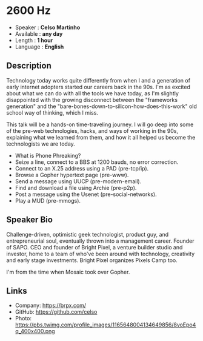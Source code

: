 2600 Hz
=================================================

* Speaker   : **Celso Martinho**
* Available : **any day**
* Length    : **1 hour**
* Language  : **English**

Description
-----------

Technology today works quite differently from when I and a generation of early internet adopters started our careers back in the 90s. I'm as excited about what we can do with all the tools we have today, as I'm slightly disappointed with the growing disconnect between the "frameworks generation" and the "bare-bones-down-to-silicon-how-does-this-work" old school way of thinking, which I miss.

This talk will be a hands-on time-traveling journey. I will go deep into some of the pre-web technologies, hacks, and ways of working in the 90s, explaining what we learned from them, and how it all helped us become the technologists we are today.

 * What is Phone Phreaking?
 * Seize a line, connect to a BBS at 1200 bauds, no error correction.
 * Connect to an X.25 address using a PAD (pre-tcp/ip).
 * Browse a Gopher hypertext page (pre-www).
 * Send a message using UUCP (pre-modern-email).
 * Find and download a file using Archie (pre-p2p).
 * Post a message using the Usenet (pre-social-networks).
 * Play a MUD (pre-mmogs).

Speaker Bio
-----------

Challenge-driven, optimistic geek technologist, product guy, and entrepreneurial soul, eventually thrown into a management career. Founder of SAPO. CEO and founder of Bright Pixel, a venture builder studio and investor, home to a team of who've been around with technology, creativity and early stage investments. Bright Pixel organizes Pixels Camp too.

I'm from the time when Mosaic took over Gopher.

Links
-----

* Company: https://brpx.com/
* GitHub: https://github.com/celso
* Photo: https://pbs.twimg.com/profile_images/1165648004134649856/8voEpo4q_400x400.png

